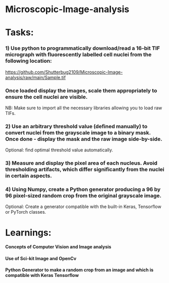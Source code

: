 # Microscopic-Image-analysis

# Tasks:
### 1) Use python to programmatically download/read a 16-bit TIF micrograph with fluorescently labelled cell nuclei from the following location:
https://github.com/Shutterbug2109/Microscopic-Image-analysis/raw/main/Sample.tif
### Once loaded display the images, scale them appropriately to ensure the cell nuclei are visible.
NB: Make sure to import all the necessary libraries allowing you to load raw TIFs.

### 2) Use an arbitrary threshold value (defined manually) to convert nuclei from the grayscale image to a binary mask. Once done - display the mask and the raw image side-by-side.
Optional: find optimal threshold value automatically.

### 3) Measure and display the pixel area of each nucleus. Avoid thresholding artifacts, which differ significantly from the nuclei in certain aspects.

### 4) Using Numpy, create a Python generator producing a 96 by 96 pixel-sized random crop from the original grayscale image.
Optional: Create a generator compatible with the built-in Keras, Tensorflow or PyTorch classes.


# Learnings: 

#### Concepts of Computer Vision and Image analysis
#### Use of Sci-kit Image and OpenCv
#### Python Generator to make a random crop from an image and which is compatible with Keras Tensorflow
